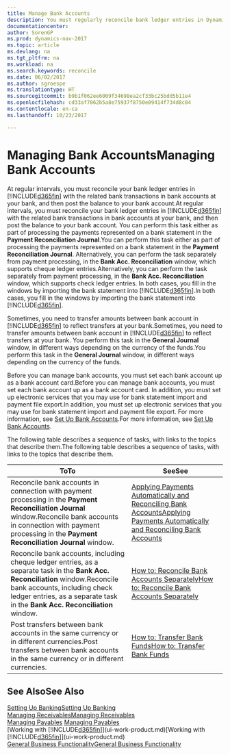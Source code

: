 ```yaml
---
title: Manage Bank Accounts
description: You must regularly reconcile bank ledger entries in Dynamics NAV with the related bank transactions in your bank accounts.
documentationcenter: 
author: SorenGP
ms.prod: dynamics-nav-2017
ms.topic: article
ms.devlang: na
ms.tgt_pltfrm: na
ms.workload: na
ms.search.keywords: reconcile
ms.date: 06/02/2017
ms.author: sgroespe
ms.translationtype: HT
ms.sourcegitcommit: b9b1f062ee6009f34698ea2cf33bc25bdd5b11e4
ms.openlocfilehash: cd33af7062b5a8e75937f8750e09414f734d8c04
ms.contentlocale: en-ca
ms.lasthandoff: 10/23/2017

---
```

# <a name="managing-bank-accounts"></a><span data-ttu-id="7b9f1-103">Managing Bank Accounts</span><span class="sxs-lookup"><span data-stu-id="7b9f1-103">Managing Bank Accounts</span></span>
<span data-ttu-id="7b9f1-104">At regular intervals, you must reconcile your bank ledger entries in [!INCLUDE[d365fin](includes/d365fin_md.md)] with the related bank transactions in bank accounts at your bank, and then post the balance to your bank account.</span><span class="sxs-lookup"><span data-stu-id="7b9f1-104">At regular intervals, you must reconcile your bank ledger entries in [!INCLUDE[d365fin](includes/d365fin_md.md)] with the related bank transactions in bank accounts at your bank, and then post the balance to your bank account.</span></span> <span data-ttu-id="7b9f1-105">You can perform this task either as part of processing the payments represented on a bank statement in the **Payment Reconciliation Journal**.</span><span class="sxs-lookup"><span data-stu-id="7b9f1-105">You can perform this task either as part of processing the payments represented on a bank statement in the **Payment Reconciliation Journal**.</span></span> <span data-ttu-id="7b9f1-106">Alternatively, you can perform the task separately from payment processing, in the **Bank Acc. Reconciliation** window, which supports cheque ledger entries.</span><span class="sxs-lookup"><span data-stu-id="7b9f1-106">Alternatively, you can perform the task separately from payment processing, in the **Bank Acc. Reconciliation** window, which supports check ledger entries.</span></span> <span data-ttu-id="7b9f1-107">In both cases, you fill in the windows by importing the bank statement into [!INCLUDE[d365fin](includes/d365fin_md.md)].</span><span class="sxs-lookup"><span data-stu-id="7b9f1-107">In both cases, you fill in the windows by importing the bank statement into [!INCLUDE[d365fin](includes/d365fin_md.md)].</span></span>

<span data-ttu-id="7b9f1-108">Sometimes, you need to transfer amounts between bank account in [!INCLUDE[d365fin](includes/d365fin_md.md)] to reflect transfers at your bank.</span><span class="sxs-lookup"><span data-stu-id="7b9f1-108">Sometimes, you need to transfer amounts between bank account in [!INCLUDE[d365fin](includes/d365fin_md.md)] to reflect transfers at your bank.</span></span> <span data-ttu-id="7b9f1-109">You perform this task in the **General Journal** window, in different ways depending on the currency of the funds.</span><span class="sxs-lookup"><span data-stu-id="7b9f1-109">You perform this task in the **General Journal** window, in different ways depending on the currency of the funds.</span></span>

<span data-ttu-id="7b9f1-110">Before you can manage bank accounts, you must set each bank account up as a bank account card.</span><span class="sxs-lookup"><span data-stu-id="7b9f1-110">Before you can manage bank accounts, you must set each bank account up as a bank account card.</span></span> <span data-ttu-id="7b9f1-111">In addition, you must set up electronic services that you may use for bank statement import and payment file export.</span><span class="sxs-lookup"><span data-stu-id="7b9f1-111">In addition, you must set up electronic services that you may use for bank statement import and payment file export.</span></span> <span data-ttu-id="7b9f1-112">For more information, see [Set Up Bank Accounts](bank-setup-banking.md).</span><span class="sxs-lookup"><span data-stu-id="7b9f1-112">For more information, see [Set Up Bank Accounts](bank-setup-banking.md).</span></span>

<span data-ttu-id="7b9f1-113">The following table describes a sequence of tasks, with links to the topics that describe them.</span><span class="sxs-lookup"><span data-stu-id="7b9f1-113">The following table describes a sequence of tasks, with links to the topics that describe them.</span></span>

| <span data-ttu-id="7b9f1-114">To</span><span class="sxs-lookup"><span data-stu-id="7b9f1-114">To</span></span> | <span data-ttu-id="7b9f1-115">See</span><span class="sxs-lookup"><span data-stu-id="7b9f1-115">See</span></span> |
| --- | --- |
| <span data-ttu-id="7b9f1-116">Reconcile bank accounts in connection with payment processing in the **Payment Reconciliation Journal** window.</span><span class="sxs-lookup"><span data-stu-id="7b9f1-116">Reconcile bank accounts in connection with payment processing in the **Payment Reconciliation Journal** window.</span></span> |[<span data-ttu-id="7b9f1-117">Applying Payments Automatically and Reconciling Bank Accounts</span><span class="sxs-lookup"><span data-stu-id="7b9f1-117">Applying Payments Automatically and Reconciling Bank Accounts</span></span>](receivables-apply-payments-auto-reconcile-bank-accounts.md) |
| <span data-ttu-id="7b9f1-118">Reconcile bank accounts, including cheque ledger entries, as a separate task in the **Bank Acc. Reconciliation** window.</span><span class="sxs-lookup"><span data-stu-id="7b9f1-118">Reconcile bank accounts, including check ledger entries, as a separate task in the **Bank Acc. Reconciliation** window.</span></span> |[<span data-ttu-id="7b9f1-119">How to: Reconcile Bank Accounts Separately</span><span class="sxs-lookup"><span data-stu-id="7b9f1-119">How to: Reconcile Bank Accounts Separately</span></span>](bank-how-reconcile-bank-accounts-separately.md) |
| <span data-ttu-id="7b9f1-120">Post transfers between bank accounts in the same currency or in different currencies.</span><span class="sxs-lookup"><span data-stu-id="7b9f1-120">Post transfers between bank accounts in the same currency or in different currencies.</span></span> |[<span data-ttu-id="7b9f1-121">How to: Transfer Bank Funds</span><span class="sxs-lookup"><span data-stu-id="7b9f1-121">How to: Transfer Bank Funds</span></span>](bank-how-transfer-bank-funds.md) |

## <a name="see-also"></a><span data-ttu-id="7b9f1-122">See Also</span><span class="sxs-lookup"><span data-stu-id="7b9f1-122">See Also</span></span>
[<span data-ttu-id="7b9f1-123">Setting Up Banking</span><span class="sxs-lookup"><span data-stu-id="7b9f1-123">Setting Up Banking</span></span>](bank-setup-banking.md)  
[<span data-ttu-id="7b9f1-124">Managing Receivables</span><span class="sxs-lookup"><span data-stu-id="7b9f1-124">Managing Receivables</span></span>](receivables-manage-receivables.md)  
<span data-ttu-id="7b9f1-125">[Managing Payables](payables-manage-payables.md)  </span><span class="sxs-lookup"><span data-stu-id="7b9f1-125">[Managing Payables](payables-manage-payables.md)  </span></span>  
<span data-ttu-id="7b9f1-126">[Working with [!INCLUDE[d365fin](includes/d365fin_md.md)]](ui-work-product.md)</span><span class="sxs-lookup"><span data-stu-id="7b9f1-126">[Working with [!INCLUDE[d365fin](includes/d365fin_md.md)]](ui-work-product.md)</span></span>  
[<span data-ttu-id="7b9f1-127">General Business Functionality</span><span class="sxs-lookup"><span data-stu-id="7b9f1-127">General Business Functionality</span></span>](ui-across-business-areas.md)  

